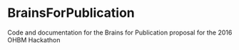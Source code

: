 # BrainsForPublication
Code and documentation for the Brains for Publication proposal for the 2016 OHBM Hackathon 
